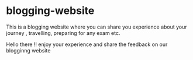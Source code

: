 # blogging-website
This is a blogging website where you can share you experience about your journey , travelling, preparing for any exam etc.
<p>Hello there !! enjoy your experience and share the feedback on our blogginng website</p>  